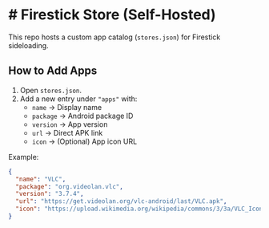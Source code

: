 # # Firestick Store (Self-Hosted)

This repo hosts a custom app catalog (`stores.json`) for Firestick sideloading.

## How to Add Apps
1. Open `stores.json`.
2. Add a new entry under `"apps"` with:
   - `name` → Display name
   - `package` → Android package ID
   - `version` → App version
   - `url` → Direct APK link
   - `icon` → (Optional) App icon URL

Example:
```json
{
  "name": "VLC",
  "package": "org.videolan.vlc",
  "version": "3.7.4",
  "url": "https://get.videolan.org/vlc-android/last/VLC.apk",
  "icon": "https://upload.wikimedia.org/wikipedia/commons/3/3a/VLC_Icon.svg"
}
